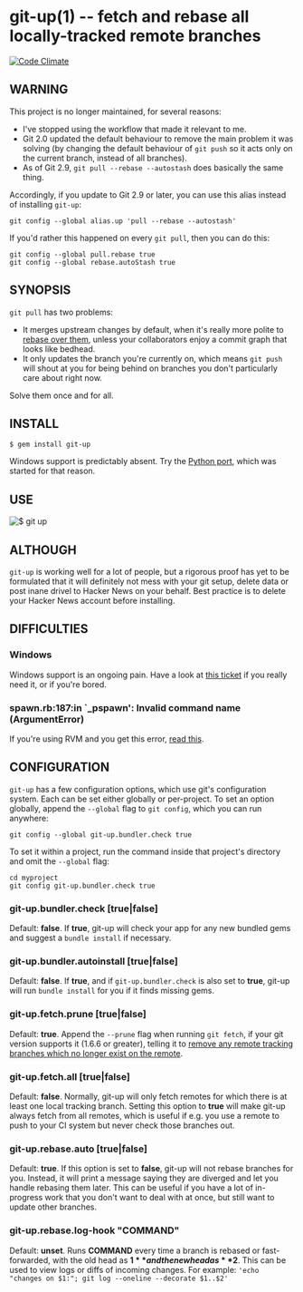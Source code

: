 git-up(1) -- fetch and rebase all locally-tracked remote branches
=================================================================

[![Code Climate](https://codeclimate.com/github/aanand/git-up.png)](https://codeclimate.com/github/aanand/git-up)

WARNING
-------

This project is no longer maintained, for several reasons:

- I've stopped using the workflow that made it relevant to me.
- Git 2.0 updated the default behaviour to remove the main problem it was solving (by changing the default behaviour of `git push` so it acts only on the current branch, instead of all branches).
- As of Git 2.9, `git pull --rebase --autostash` does basically the same thing.

Accordingly, if you update to Git 2.9 or later, you can use this alias instead of installing `git-up`:

    git config --global alias.up 'pull --rebase --autostash'

If you'd rather this happened on every `git pull`, then you can do this:

    git config --global pull.rebase true
    git config --global rebase.autoStash true

SYNOPSIS
--------

`git pull` has two problems:

* It merges upstream changes by default, when it's really more polite to [rebase over them](http://gitready.com/advanced/2009/02/11/pull-with-rebase.html), unless your collaborators enjoy a commit graph that looks like bedhead.
* It only updates the branch you're currently on, which means `git push` will shout at you for being behind on branches you don't particularly care about right now.

Solve them once and for all.

INSTALL
-------

    $ gem install git-up

Windows support is predictably absent. Try the [Python port](https://github.com/msiemens/PyGitUp), which was started for that reason.

USE
---

![$ git up](http://dl.dropbox.com/u/166030/git-up/screenshot.png)

ALTHOUGH
--------

`git-up` is working well for a lot of people, but a rigorous proof has yet to be formulated that it will definitely not mess with your git setup, delete data or post inane drivel to Hacker News on your behalf. Best practice is to delete your Hacker News account before installing.

DIFFICULTIES
------------

### Windows
Windows support is an ongoing pain. Have a look at [this ticket](https://github.com/aanand/git-up/issues/34) if you really need it, or if you're bored.

### spawn.rb:187:in `_pspawn': Invalid command name (ArgumentError)

If you're using RVM and you get this error, [read this](https://github.com/aanand/git-up/blob/master/RVM.md).

CONFIGURATION
-------------

`git-up` has a few configuration options, which use git's configuration system. Each can be set either globally or per-project. To set an option globally, append the `--global` flag to `git config`, which you can run anywhere:

    git config --global git-up.bundler.check true

To set it within a project, run the command inside that project's directory and omit the `--global` flag:

    cd myproject
    git config git-up.bundler.check true

### git-up.bundler.check [true|false]

Default: **false**. If **true**, git-up will check your app for any new bundled gems and suggest a `bundle install` if necessary.

### git-up.bundler.autoinstall [true|false]

Default: **false**. If **true**, and if `git-up.bundler.check` is also set to **true**, git-up will run `bundle install` for you if it finds missing gems.

### git-up.fetch.prune [true|false]

Default: **true**. Append the `--prune` flag when running `git fetch`, if your git version supports it (1.6.6 or greater), telling it to [remove any remote tracking branches which no longer exist on the remote](http://linux.die.net/man/1/git-fetch).

### git-up.fetch.all [true|false]

Default: **false**. Normally, git-up will only fetch remotes for which there is at least one local tracking branch. Setting this option to **true** will make git-up always fetch from all remotes, which is useful if e.g. you use a remote to push to your CI system but never check those branches out.

### git-up.rebase.auto [true|false]

Default: **true**. If this option is set to **false**, git-up will not rebase branches for you. Instead, it will print a message saying they are diverged and let you handle rebasing them later. This can be useful if you have a lot of in-progress work that you don't want to deal with at once, but still want to update other branches.

### git-up.rebase.log-hook "COMMAND"

Default: **unset**. Runs **COMMAND** every time a branch is rebased or fast-forwarded, with the old head as **$1** and the new head as **$2**. This can be used to view logs or diffs of incoming changes. For example: `'echo "changes on $1:"; git log --oneline --decorate $1..$2'`
